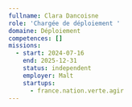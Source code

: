 ```yaml
---
fullname: Clara Dancoisne
role: 'Chargée de déploiement '
domaine: Déploiement
competences: []
missions:
  - start: 2024-07-16
    end: 2025-12-31
    status: independent
    employer: Malt
    startups:
      - france.nation.verte.agir
---
```

